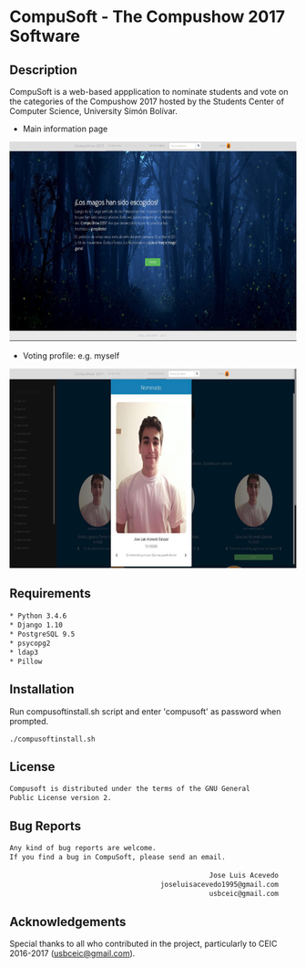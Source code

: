 # CompuSoft - The Compushow 2017 Software

## Description
CompuSoft is a web-based appplication to nominate students and vote on the categories of the Compushow 2017 hosted by the Students Center of Computer Science, University Simón Bolívar.

* Main information page

<div align="center">
	<img src="screenshots/compushow_1.jpg" width="600" height="350">
</div>

* Voting profile: e.g. myself

<div align="center">
	<img src="screenshots/compushow_2.jpg" width="600" height="350">
</div>

## Requirements
```
* Python 3.4.6
* Django 1.10
* PostgreSQL 9.5
* psycopg2
* ldap3
* Pillow
```

## Installation
Run compusoftinstall.sh script and enter 'compusoft' as password when prompted.
```
./compusoftinstall.sh
```

## License
```
Compusoft is distributed under the terms of the GNU General
Public License version 2.
```

## Bug Reports
```
Any kind of bug reports are welcome.
If you find a bug in CompuSoft, please send an email.

                                                 Jose Luis Acevedo
                                     joseluisacevedo1995@gmail.com
                                                 usbceic@gmail.com
```

## Acknowledgements
Special thanks to all who contributed in the project, particularly to CEIC 2016-2017 (usbceic@gmail.com).
